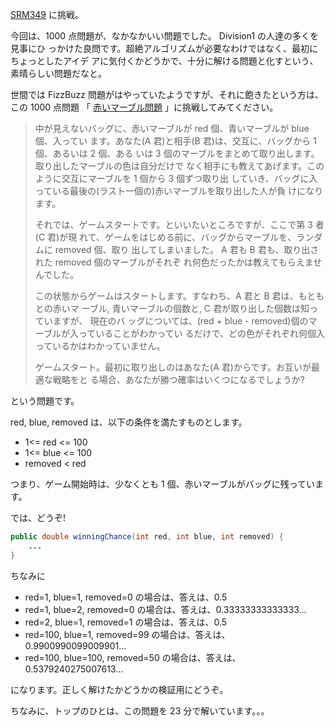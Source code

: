 <!--
title: SRM349 FizzBuzz 問題が簡単すぎるそんなあなたへ。「赤いマーブル問題」。
date: 2007-05-18
-->

[SRM349](http://www.topcoder.com/stat?c=round_overview&er=5&rd=10673) に挑戦。

今回は、1000 点問題が、なかなかいい問題でした。 Division1 の人達の多くを見事にひ
っかけた良問です。超絶アルゴリズムが必要なわけではなく、最初にちょっとしたアイデ
アに気付くかどうかで、十分に解ける問題と化すという、素晴らしい問題だなと。

世間では FizzBuzz 問題がはやっていたようですが、それに飽きたという方は、この
1000 点問題 「
[赤いマーブル問題](http://www.topcoder.com/stat?c=problem_statement&pm=6067&rd=10673)
」に挑戦してみてください。

> 中が見えないバッグに、赤いマーブルが red 個、青いマーブルが blue 個、入ってい
> ます。あなた(A 君)と相手(B 君)は、交互に、バッグから 1 個、あるいは 2 個、ある
> いは 3 個のマーブルをまとめて取り出します。取り出したマーブルの色は自分だけで
> なく相手にも教えてあげます。このように交互にマーブルを 1 個から 3 個ずつ取り出
> していき、バッグに入っている最後の(ラスト一個の)赤いマーブルを取り出した人が負
> けになります。
>
> それでは、ゲームスタートです。といいたいところですが、ここで第 3 者(C 君)が現
> れて、ゲームをはじめる前に、バッグからマーブルを、ランダムに removed 個、取り
> 出してしまいました。 A 君も B 君も、取り出された removed 個のマーブルがそれぞ
> れ何色だったかは教えてもらえませんでした。
>
> この状態からゲームはスタートします。すなわち、A 君と B 君は、もともとの赤いマ
> ーブル, 青いマーブルの個数と, C 君が取り出した個数は知っていますが、 現在のバ
> ッグについては、(red + blue - removed)個のマーブルが入っていることがわかってい
> るだけで、どの色がそれぞれ何個入っているかはわかっていません。
>
> ゲームスタート。最初に取り出しのはあなた(A 君)からです。お互いが最適な戦略をと
> る場合、あなたが勝つ確率はいくつになるでしょうか?

という問題です。

red, blue, removed は、以下の条件を満たすものとします。

- 1&lt;= red &lt;= 100
- 1&lt;= blue &lt;= 100
- removed &lt; red

つまり、ゲーム開始時は、少なくとも 1 個、赤いマーブルがバッグに残っています。

では、どうぞ!

```java
public double winningChance(int red, int blue, int removed) {
    ...
}
```

ちなみに

- red=1, blue=1, removed=0 の場合は、答えは、0.5
- red=1, blue=2, removed=0 の場合は、答えは、0.33333333333333...
- red=2, blue=1, removed=1 の場合は、答えは、0.5
- red=100, blue=1, removed=99 の場合は、答えは、0.9900990099009901...
- red=100, blue=100, removed=50 の場合は、答えは、0.5379240275007613...

になります。正しく解けたかどうかの検証用にどうぞ。

ちなみに、トップのひとは、この問題を 23 分で解いています。。。
